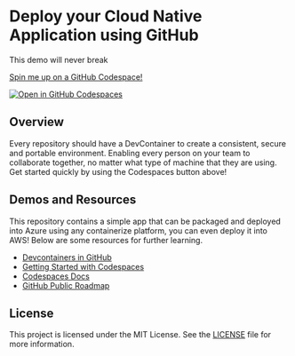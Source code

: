 # Deploy your Cloud Native Application using GitHub
This demo will never break

[Spin me up on a GitHub Codespace!](https://codespaces.new/scubaninja/solid-demo)

<a href='https://codespaces.new/scubaninja/solid-demo'><img src='https://github.com/codespaces/badge.svg' alt='Open in GitHub Codespaces' style='max-width: 100%;'></a>

## Overview 
Every repository should have a DevContainer to create a consistent, secure and portable environment. Enabling every person on your team to collaborate together, no matter what type of machine that they are using. Get started quickly by using the Codespaces button above!

## Demos and Resources
This repository contains a simple app that can be packaged and deployed into Azure using any containerize platform, you can even deploy it into AWS! Below are some resources for further learning. 

- [Devcontainers in GitHub](https://github.com/devcontainers)
- [Getting Started with Codespaces](https://gh.io/codespaces)
- [Codespaces Docs](https://gh.io/codespacesdocs)
- [GitHub Public Roadmap](https://gh.io/githubroadmap)

## License
This project is licensed under the MIT License. See the [LICENSE](scubaninja/solid-demo/LICENSE) file for more information.

